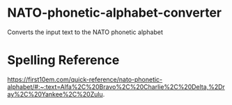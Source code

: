 # NATO-phonetic-alphabet-converter
Converts the input text to the NATO phonetic alphabet

# Spelling Reference
https://first10em.com/quick-reference/nato-phonetic-alphabet/#:~:text=Alfa%2C%20Bravo%2C%20Charlie%2C%20Delta,%2Dray%2C%20Yankee%2C%20Zulu.
